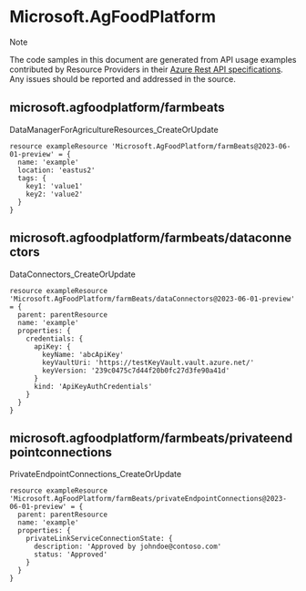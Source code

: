 # Microsoft.AgFoodPlatform
  
> [!NOTE]
> The code samples in this document are generated from API usage examples contributed by Resource Providers in their [Azure Rest API specifications](https://github.com/Azure/azure-rest-api-specs). Any issues should be reported and addressed in the source.


## microsoft.agfoodplatform/farmbeats

DataManagerForAgricultureResources_CreateOrUpdate
```bicep
resource exampleResource 'Microsoft.AgFoodPlatform/farmBeats@2023-06-01-preview' = {
  name: 'example'
  location: 'eastus2'
  tags: {
    key1: 'value1'
    key2: 'value2'
  }
}
```

## microsoft.agfoodplatform/farmbeats/dataconnectors

DataConnectors_CreateOrUpdate
```bicep
resource exampleResource 'Microsoft.AgFoodPlatform/farmBeats/dataConnectors@2023-06-01-preview' = {
  parent: parentResource 
  name: 'example'
  properties: {
    credentials: {
      apiKey: {
        keyName: 'abcApiKey'
        keyVaultUri: 'https://testKeyVault.vault.azure.net/'
        keyVersion: '239c0475c7d44f20b0fc27d3fe90a41d'
      }
      kind: 'ApiKeyAuthCredentials'
    }
  }
}
```

## microsoft.agfoodplatform/farmbeats/privateendpointconnections

PrivateEndpointConnections_CreateOrUpdate
```bicep
resource exampleResource 'Microsoft.AgFoodPlatform/farmBeats/privateEndpointConnections@2023-06-01-preview' = {
  parent: parentResource 
  name: 'example'
  properties: {
    privateLinkServiceConnectionState: {
      description: 'Approved by johndoe@contoso.com'
      status: 'Approved'
    }
  }
}
```
